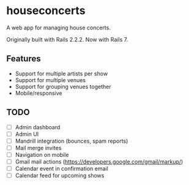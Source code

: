# houseconcerts

A web app for managing house concerts.

Originally built with Rails 2.2.2. Now with Rails 7.

## Features

- Support for multiple artists per show
- Support for multiple venues
- Support for grouping venues together
- Mobile/responsive

## TODO

- [ ] Admin dashboard
- [ ] Admin UI
- [ ] Mandrill integration (bounces, spam reports)
- [ ] Mail merge invites
- [ ] Navigation on mobile
- [ ] Gmail mail actions (https://developers.google.com/gmail/markup/)
- [ ] Calendar event in confirmation email
- [ ] Calendar feed for upcoming shows
